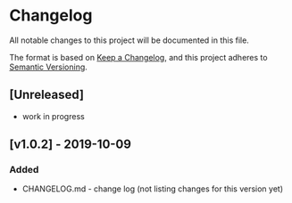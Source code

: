 # Changelog
All notable changes to this project will be documented in this file.

The format is based on [Keep a Changelog](https://keepachangelog.com/en/1.0.0/),
and this project adheres to [Semantic Versioning](https://semver.org/spec/v2.0.0.html).

## [Unreleased]
- work in progress

## [v1.0.2] - 2019-10-09
### Added
- CHANGELOG.md - change log (not listing changes for this version yet)
